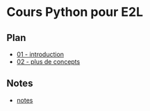 # Cours Python pour E2L

## Plan

* [01 - introduction](sessions/01.md)
* [02 - plus de concepts](sessions/02.md)


## Notes

* [notes](notes.md)
